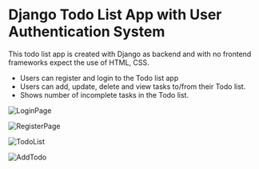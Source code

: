 # Django Todo List App with User Authentication System

This todo list app is created with Django as backend and with no frontend frameworks expect the use of HTML, CSS.

- Users can register and login to the Todo list app
- Users can add, update, delete and view tasks to/from their Todo list.
- Shows number of incomplete tasks in the Todo list.

![LoginPage](https://drive.google.com/file/d/12h0FevzSDcJmXM0d9oA7SNiO1wQ55MRU/view?usp=sharing)

![RegisterPage](https://drive.google.com/file/d/12h0FevzSDcJmXM0d9oA7SNiO1wQ55MRU/view?usp=sharing)

![TodoList](https://drive.google.com/file/d/12h0FevzSDcJmXM0d9oA7SNiO1wQ55MRU/view?usp=sharing)

![AddTodo](https://drive.google.com/file/d/12h0FevzSDcJmXM0d9oA7SNiO1wQ55MRU/view?usp=sharing)
